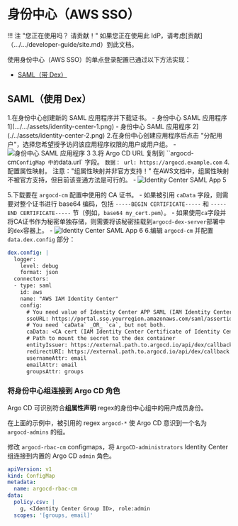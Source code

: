 <!-- TRANSLATED by md-translate -->
# 身份中心（AWS SSO）

!!! 注 "您正在使用吗？ 请贡献！" 如果您正在使用此 IdP，请考虑[贡献]（.../.../developer-guide/site.md）到此文档。

使用身份中心（AWS SSO）的单点登录配置已通过以下方法实现：

* [SAML（带 Dex）](#saml-with-dex)

## SAML（使用 Dex）

1.在身份中心创建新的 SAML 应用程序并下载证书。
    - 身份中心 SAML 应用程序 1](.../.../assets/identity-center-1.png)
    - 身份中心 SAML 应用程序 2](./../assets/identity-center-2.png)
2.在身份中心创建应用程序后点击 "分配用户"，选择您希望授予访问该应用程序权限的用户或用户组。
    - ![身份中心 SAML 应用程序 3](../../assets/identity-center-3.png)
3.将 Argo CD URL 复制到 ``argocd-cm` ConfigMap 中的 `data.url` 字段。
    ```
    数据：
       url: https://argocd.example.com
    ```
4.配置属性映射。
    注意："组属性映射并非官方支持！"
         在AWS文档中，组属性映射不被官方支持，但目前该变通方法是可行的。
    - ![Identity Center SAML App 5](../../assets/identity-center-5.png)

<!-- markdownlint-enable MD046 -->

5.下载要在 `argocd-cm` 配置中使用的 CA 证书。
    - 如果被引用 `caData` 字段，则需要对整个证书进行 base64 编码，包括 `-----BEGIN CERTIFICATE-----` 和 `-----END CERTIFICATE-----` 节（例如，`base64 my_cert.pem`）。
    - 如果使用`ca`字段并将CA证书作为秘密单独存储，则需要将该秘密挂载到`argocd-dex-server`部署中的`dex`容器上。
    - ![Identity Center SAML App 6](../../assets/identity-center-6.png)
6.编辑 `argocd-cm` 并配置 `data.dex.config` 部分：

<!-- markdownlint-disable MD046 -->

```yaml
dex.config: |
  logger:
    level: debug
    format: json
  connectors:
  - type: saml
    id: aws
    name: "AWS IAM Identity Center"
    config:
      # You need value of Identity Center APP SAML (IAM Identity Center sign-in URL)
      ssoURL: https://portal.sso.yourregion.amazonaws.com/saml/assertion/id
      # You need `caData` _OR_ `ca`, but not both.
      caData: <CA cert (IAM Identity Center Certificate of Identity Center APP SAML) passed through base64 encoding>
      # Path to mount the secret to the dex container
      entityIssuer: https://external.path.to.argocd.io/api/dex/callback
      redirectURI: https://external.path.to.argocd.io/api/dex/callback
      usernameAttr: email
      emailAttr: email
      groupsAttr: groups
```

<!-- markdownlint-enable MD046 -->

### 将身份中心组连接到 Argo CD 角色

Argo CD 可识别符合**组属性声明** regex的身份中心组中的用户成员身份。

在上面的示例中，被引用的 regex `argocd-*` 使 Argo CD 意识到一个名为 `argocd-admins` 的组。

修改 `argocd-rbac-cm` configmaps，将 `ArgoCD-administrators` Identity Center 组连接到内置的 Argo CD `admin` 角色。

<!-- markdownlint-disable MD046 -->

```yaml
apiVersion: v1
kind: ConfigMap
metadata:
  name: argocd-rbac-cm
data:
  policy.csv: |
    g, <Identity Center Group ID>, role:admin
  scopes: '[groups, email]'
```

<!-- markdownlint-enable MD046 -->